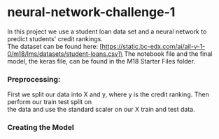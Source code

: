 # neural-network-challenge-1

In this project we use a student loan data set and a neural network to predict students' credit rankings.\
The dataset can be found here: [https://static.bc-edx.com/ai/ail-v-1-0/m18/lms/datasets/student-loans.csv]\
The notebook file and the final model, the keras file, can be found in the M18 Starter Files folder.

### Preprocessing:
First we split our data into X and y, where y is the credit ranking. Then perform our train test split on\
the data and use the standard scaler on our X train and test data.

### Creating the Model

